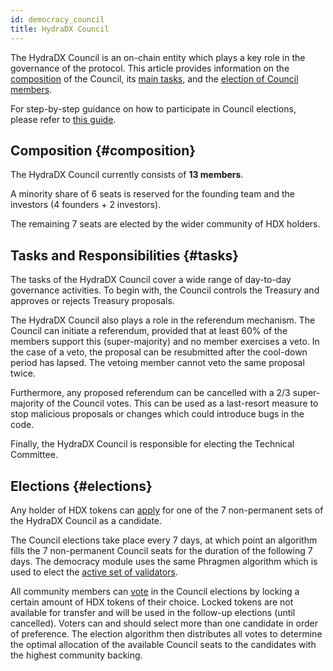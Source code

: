 ```yaml
---
id: democracy_council
title: HydraDX Council
---
```


The HydraDX Council is an on-chain entity which plays a key role in the governance of the protocol. This article provides information on the [composition](#composition) of the Council, its [main tasks](#tasks), and the [election of Council members](#elections).

For step-by-step guidance on how to participate in Council elections, please refer to [this guide](/participate_in_council_elections).

## Composition {#composition}
The HydraDX Council currently consists of **13 members**. 

A minority share of 6 seats is reserved for the founding team and the investors (4 founders + 2 investors).

The remaining 7 seats are elected by the wider community of HDX holders.

## Tasks and Responsibilities {#tasks}
The tasks of the HydraDX Council cover a wide range of day-to-day governance activities. To begin with, the Council controls the Treasury and approves or rejects Treasury proposals.

The HydraDX Council also plays a role in the referendum mechanism. The Council can initiate a referendum, provided that at least 60% of the members support this (super-majority) and no member exercises a veto. In the case of a veto, the proposal can be resubmitted after the cool-down period has lapsed. The vetoing member cannot veto the same proposal twice.

Furthermore, any proposed referendum can be cancelled with a 2/3 super-majority of the Council votes. This can be used as a last-resort measure to stop malicious proposals or changes which could introduce bugs in the code.

Finally, the HydraDX Council is responsible for electing the Technical Committee.

## Elections {#elections}
Any holder of HDX tokens can [apply](/participate_in_council_elections) for one of the 7 non-permanent sets of the HydraDX Council as a candidate.

The Council elections take place every 7 days, at which point an algorithm fills the 7 non-permanent Council seats for the duration of the following 7 days. The democracy module uses the same Phragmen algorithm which is used to elect the [active set of validators](/staking#validators).

All community members can [vote](/participate_in_council_elections) in the Council elections by locking a certain amount of HDX tokens of their choice. Locked tokens are not available for transfer and will be used in the follow-up elections (until cancelled). Voters can and should select more than one candidate in order of preference. The election algorithm then distributes all votes to determine the optimal allocation of the available Council seats to the candidates with the highest community backing.
